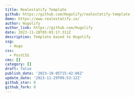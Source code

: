 ```yaml
---
title: Realestatify Template
github: https://github.com/Hugolify/realestatify-template
demo: https://www.realestatify.io/
author: Hugolify
author_link: https://github.com/Hugolify
date: 2023-11-28T05:03:17.311Z
description: Template based to Hugolify
ssg:
  - Hugo
css:
  - PostCSS
cms: []
category: []
draft: false
publish_date: '2023-10-05T15:42:06Z'
update_date: '2023-11-29T09:53:12Z'
github_star: 0
github_fork: 0
---
```

